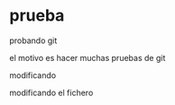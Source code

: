 # prueba
probando git


el motivo es hacer muchas pruebas de git

modificando

modificando el fichero
